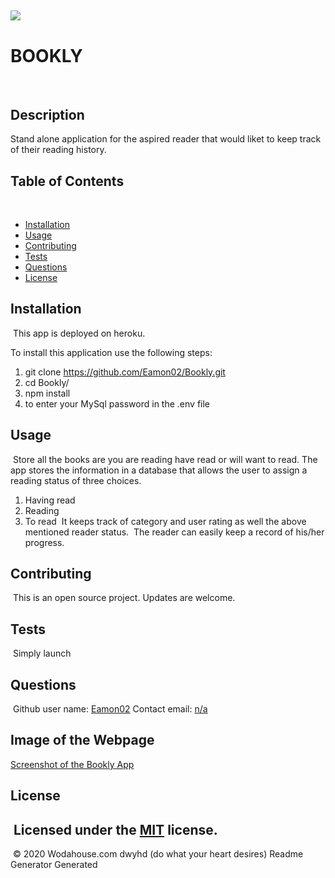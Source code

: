 ![](https://img.shields.io/apm/l/vim-mode)
---
# BOOKLY
​
## Description 
Stand alone application for the aspired reader that would liket to keep track of their reading history. 
​
## Table of Contents
​
* [Installation](#Installation)
* [Usage](#Usage)
* [Contributing](#Contributing)
* [Tests](#Tests)
* [Questions](#Questions)
* [License](#License)
​
​
## Installation
​
This app is deployed on heroku.

To install this application use the following steps:

1. git clone https://github.com/Eamon02/Bookly.git
2. cd Bookly/
3. npm install
4. to enter your MySql password in the .env file
​
## Usage 
​
Store all the books are you are reading have read or will want to read. The app stores the information in a database that allows the user to assign a reading status of three choices. 
1. Having read
2. Reading
3. To read
​
It keeps track of category and user rating as well the above mentioned reader status. 
​
The reader can easily keep a record of his/her progress.
​
​
## Contributing
​
This is an open source project. Updates are welcome.
​
​
## Tests
​
Simply launch
​
​
## Questions
​
Github user name: [Eamon02](https://github.com/Eamon02)
​
Contact email: [n/a](mailto:n/a)

## Image of the Webpage
[Screenshot of the Bookly App](public\assets\images\Bookly.png)
​
## License
​
Licensed under the [MIT](MIT%20License.txt) license.
​
---
​
© 2020 Wodahouse.com dwyhd (do what your heart desires) Readme Generator Generated